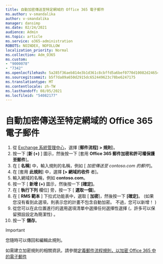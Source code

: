 ```yaml
---
title: 自動加密傳送至特定網域的 Office 365 電子郵件
ms.author: v-smandalika
author: v-smandalika
manager: dansimp
ms.date: 02/24/2021
audience: Admin
ms.topic: article
ms.service: o365-administration
ROBOTS: NOINDEX, NOFOLLOW
localization_priority: Normal
ms.collection: Adm_O365
ms.custom:
- "9000078"
- "7342"
ms.openlocfilehash: 5a285f36aeb814e3b1d361c8cbffd5a6bef0770d10082d24654c7bbda59ce65b
ms.sourcegitcommit: b5f7da89a650d2915dc652449623c78be6247175
ms.translationtype: MT
ms.contentlocale: zh-TW
ms.lasthandoff: 08/05/2021
ms.locfileid: "54082177"
---
```

# <a name="automatically-encrypt-office-365-email-messages-sent-to-certain-domains"></a>自動加密傳送至特定網域的 Office 365 電子郵件

1. 從 [Exchange 系統管理中心](https://outlook.office365.com/ecp/)，選擇 [**郵件流程] > 規則**]。 
2. 按一下 [**新 (+)** ] 圖示，然後按一下 [套用 **Office 365 郵件加密和許可權保護至郵件**]。
3. 在 [ **名稱**] 中，輸入規則的名稱，例如 [ *加密傳送至 contoso.com 的郵件*]。
4. 在 [套用 **此規則**] 中，選擇 **[> 網域的收件** 者]。 
5. 輸入網域的名稱，例如 **contoso.com**。
6. 按一下 [ **新增 (+)** 圖示，然後按一下 **[確定]**。
7. 在 [ **執行下列** 欄位] 旁，按一下 [ **選取一個**]。 
8. 在 [ **RMS 範本** ] 下拉式功能表中，選取 [ **加密**]，然後按一下 **[確定]**。  (如果您沒有看到此選項，則表示您的計畫不包含自動加密。 不過，您可以新增！ ) 
9. 從您可以在此位置進行的選用選項清單中選擇任何選擇性選擇 (，許多可以保留預設設定為簡潔性) 。
10. 按一下 **儲存**。

> [!IMPORTANT]
> 您隨時可以傳回和編輯此規則。

如需建立加密規則的相關資訊，請參閱[定義郵件流程規則，以加密 Office 365 中的電子郵件](https://docs.microsoft.com/microsoft-365/compliance/define-mail-flow-rules-to-encrypt-email)